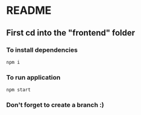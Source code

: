 # README

## First cd into the "frontend" folder

### To install dependencies

`npm i`

### To run application

`npm start`


### Don't forget to create a branch :)

